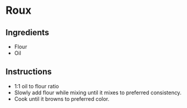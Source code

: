 # Roux

## Ingredients

- Flour
- Oil

## Instructions

- 1:1 oil to flour ratio
- Slowly add flour while mixing until it mixes to preferred consistency.
- Cook until it browns to preferred color.
